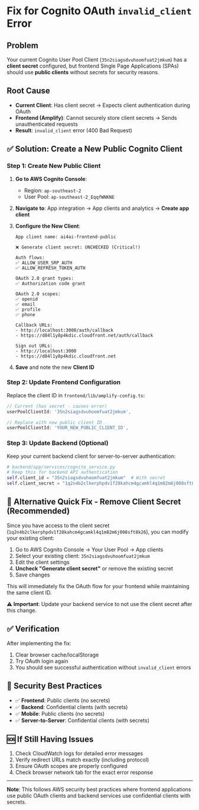 # Fix for Cognito OAuth `invalid_client` Error

## Problem
Your current Cognito User Pool Client (`35n2siagsdvuhoomfuat2jmkum`) has a **client secret** configured, but frontend Single Page Applications (SPAs) should use **public clients** without secrets for security reasons.

## Root Cause
- **Current Client**: Has client secret → Expects client authentication during OAuth
- **Frontend (Amplify)**: Cannot securely store client secrets → Sends unauthenticated requests
- **Result**: `invalid_client` error (400 Bad Request)

## ✅ Solution: Create a New Public Cognito Client

### Step 1: Create New Public Client

1. **Go to AWS Cognito Console**:
   - Region: `ap-southeast-2`
   - User Pool: `ap-southeast-2_EqqfWNKNE`

2. **Navigate to**: App integration → App clients and analytics → **Create app client**

3. **Configure the New Client**:
   ```
   App client name: ai4ai-frontend-public
   
   ❌ Generate client secret: UNCHECKED (Critical!)
   
   Auth flows:
   ✅ ALLOW_USER_SRP_AUTH
   ✅ ALLOW_REFRESH_TOKEN_AUTH
   
   OAuth 2.0 grant types:
   ✅ Authorization code grant
   
   OAuth 2.0 scopes:
   ✅ openid
   ✅ email  
   ✅ profile
   ✅ phone
   
   Callback URLs:
   - http://localhost:3000/auth/callback
   - https://d84l1y8p4kdic.cloudfront.net/auth/callback
   
   Sign out URLs:
   - http://localhost:3000
   - https://d84l1y8p4kdic.cloudfront.net
   ```

4. **Save** and note the new **Client ID**

### Step 2: Update Frontend Configuration

Replace the client ID in `frontend/lib/amplify-config.ts`:

```typescript
// Current (has secret - causes error)
userPoolClientId: '35n2siagsdvuhoomfuat2jmkum', 

// Replace with new public client ID
userPoolClientId: 'YOUR_NEW_PUBLIC_CLIENT_ID', 
```

### Step 3: Update Backend (Optional)

Keep your current backend client for server-to-server authentication:

```python
# backend/app/services/cognito_service.py
# Keep this for backend API authentication
self.client_id = "35n2siagsdvuhoomfuat2jmkum"  # With secret
self.client_secret = "1q2n4b2clkerphpdv1f28kahcm4gcamkl4q1m82m6j008sft8k26"
```

## 🔧 Alternative Quick Fix - Remove Client Secret (Recommended)

Since you have access to the client secret (`1q2n4b2clkerphpdv1f28kahcm4gcamkl4q1m82m6j008sft8k26`), you can modify your existing client:

1. Go to AWS Cognito Console → Your User Pool → App clients
2. Select your existing client: `35n2siagsdvuhoomfuat2jmkum`
3. Edit the client settings
4. **Uncheck "Generate client secret"** or remove the existing secret
5. Save changes

This will immediately fix the OAuth flow for your frontend while maintaining the same client ID.

⚠️ **Important**: Update your backend service to not use the client secret after this change.

## ✅ Verification

After implementing the fix:

1. Clear browser cache/localStorage
2. Try OAuth login again
3. You should see successful authentication without `invalid_client` errors

## 📝 Security Best Practices

- ✅ **Frontend**: Public clients (no secrets)
- ✅ **Backend**: Confidential clients (with secrets)
- ✅ **Mobile**: Public clients (no secrets)
- ✅ **Server-to-Server**: Confidential clients (with secrets)

## 🆘 If Still Having Issues

1. Check CloudWatch logs for detailed error messages
2. Verify redirect URLs match exactly (including protocol)
3. Ensure OAuth scopes are properly configured
4. Check browser network tab for the exact error response

---

**Note**: This follows AWS security best practices where frontend applications use public OAuth clients and backend services use confidential clients with secrets.
